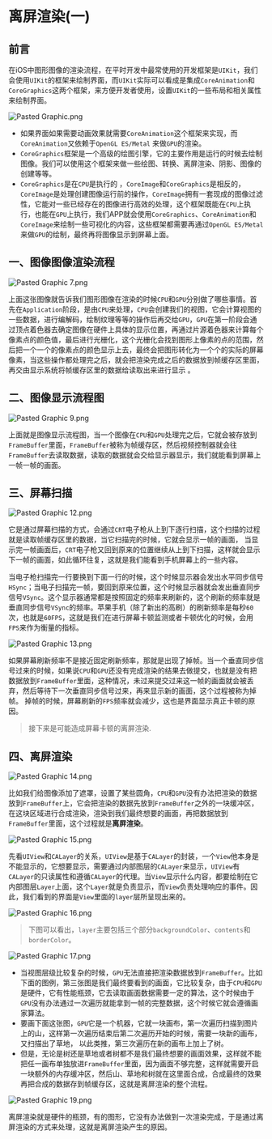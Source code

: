 # 离屏渲染(一)

## 前言

在iOS中图形图像的渲染流程，在平时开发中最常使用的开发框架是`UIKit`，我们会使用`UIKit`的框架来绘制界面，而`UIKit`实际可以看成是集成`CoreAnimation`和`CoreGraphics`这两个框架，来方便开发者使用，设置`UIKit`的一些布局和相关属性来绘制界面。

![Pasted Graphic.png](https://p3-juejin.byteimg.com/tos-cn-i-k3u1fbpfcp/fe3e7c8753dd48b584a09b24c8ab83c0~tplv-k3u1fbpfcp-watermark.image?)

- 如果界面如果需要动画效果就需要`CoreAnimation`这个框架来实现，而`CoreAnimation`又依赖于`OpenGL ES/Metal` 来做`GPU`的渲染。
- `CoreGraphics`框架是一个高级的绘图引擎，它的主要作用是运行的时候去绘制图像。我们可以使用这个框架来做一些绘图、转换、离屏渲染、阴影、图像的创建等等。
- `CoreGraphics`是在`CPU`是执行的 ，`CoreImage`和`CoreGraphics`是相反的，`CoreImage`是处理创建图像运行前的操作，`CoreImage`拥有一套现成的图像过滤性，它能对一些已经存在的图像进行高效的处理，这个框架既能在`CPU`上执行，也能在`GPU`上执行，我们APP就会使用`CoreGraphics`、`CoreAnimation`和`CoreImage`来绘制一些可视化的内容，这些框架都需要再通过`OpenGL ES/Metal`来做`GPU`的绘制，最终再将图像显示到屏幕上面。

## 一、图像图像渲染流程

![Pasted Graphic 7.png](https://p9-juejin.byteimg.com/tos-cn-i-k3u1fbpfcp/d00a6adc5005425b871d00b35b81bd8a~tplv-k3u1fbpfcp-watermark.image?)
 
   上面这张图像就告诉我们图形图像在渲染的时候`CPU`和`GPU`分别做了哪些事情。首先在`Application`阶段，是由`CPU`来处理，`CPU`会创建我们的视图，它会计算视图的一些数据，进行编解码，绘制纹理等等的操作后再交给`GPU`，`GPU`在第一阶段会通过顶点着色器去确定图像在硬件上具体的显示位置，再通过片源着色器来计算每个像素点的颜色值，最后进行光栅化，这个光栅化会找到图形上像素的点的范围，然后把一个一个的像素点的颜色显示上去，最终会把图形转化为一个个的实际的屏幕像素，当这些操作都处理完之后，就会把渲染完成之后的数据放到帧缓存区里面，再交由显示系统将帧缓存区里的数据给读取出来进行显示 。
   
 ## 二、图像显示流程图

![Pasted Graphic 9.png](https://p1-juejin.byteimg.com/tos-cn-i-k3u1fbpfcp/8d0abf3959d744e594a3f9de022d5ccc~tplv-k3u1fbpfcp-watermark.image?)

上面就是图像显示流程图，当一个图像在`CPU`和`GPU`处理完之后，它就会被存放到`FrameBuffer`里面，`FrameBuffer`被称为帧缓存区，然后视频控制器就会往`FrameBuffer`去读取数据，读取的数据就会交给显示器显示，我们就能看到屏幕上一帧一帧的画面。

 ## 三、屏幕扫描

![Pasted Graphic 12.png](https://p6-juejin.byteimg.com/tos-cn-i-k3u1fbpfcp/867d90b78bfc4243ab3ead82279ee9de~tplv-k3u1fbpfcp-watermark.image?)

它是通过屏幕扫描的方式，会通过`CRT`电子枪从上到下逐行扫描，这个扫描的过程就是读取帧缓存区里的数据，当它扫描完的时候，它就会显示一帧的画面， 当显示完一帧画面后，`CRT`电子枪又回到原来的位置继续从上到下扫描，这样就会显示下一帧的画面，如此循环往复，这就是我们能看到手机屏幕上的一些内容。

当电子枪扫描完一行要换到下面一行的时候，这个时候显示器会发出水平同步信号`HSync`；当电子扫描完一帧，要回到原来位置，这个时候显示器就会发出垂直同步信号`VSync`。这个显示器通常都是按照固定的频率来刷新的，这个刷新的频率就是垂直同步信号`VSync`的频率。苹果手机（除了新出的高刷）的刷新频率是每秒`60`次，也就是`60FPS`，这就是我们在进行屏幕卡顿监测或者卡顿优化的时候，会用`FPS`来作为衡量的指标。

![Pasted Graphic 13.png](https://p3-juejin.byteimg.com/tos-cn-i-k3u1fbpfcp/9586bf90b44e4a09a61e590207e8a883~tplv-k3u1fbpfcp-watermark.image?)

如果屏幕刷新频率不是接近固定刷新频率，那就是出现了掉帧。当一个垂直同步信号过来的时候，如果说`CPU`和`GPU`还没有完成渲染的结果去做提交，也就是没有把数据放到`FrameBuffer`里面，这种情况，未过来提交过来这一帧的画面就会被丢弃，然后等待下一次垂直同步信号过来，再来显示新的画面，这个过程被称为掉帧。 掉帧的时候，屏幕刷新的`FPS`频率就会减少，这也是界面显示真正卡顿的原因。

>接下来是可能造成屏幕卡顿的离屏渲染.

## 四、离屏渲染

![Pasted Graphic 14.png](https://p6-juejin.byteimg.com/tos-cn-i-k3u1fbpfcp/872d339976224910b4550752cca144ff~tplv-k3u1fbpfcp-watermark.image?)

比如我们给图像添加了遮罩，设置了某些圆角，`CPU`和`GPU`没有办法把渲染的数据放到`FrameBuffer`上，它会把渲染的数据先放到`FrameBuffer`之外的一块缓冲区，在这块区域进行合成渲染，渲染到我们最终想要的画面，再把数据放到`FrameBuffer`里面，这个过程就是**离屏渲染**。

![Pasted Graphic 15.png](https://p6-juejin.byteimg.com/tos-cn-i-k3u1fbpfcp/03880edc19244ce39b4934f1562a02ad~tplv-k3u1fbpfcp-watermark.image?)

先看`UIView`和`CALayer`的关系，`UIView`是基于`CALayer`的封装，一个`View`他本身是不能显示的，它想要显示，需要通过内部图层的`CALayer`来显示，`UIView`有`CALayer`的只读属性和遵循`CALayer`的代理。当`View`显示什么内容，都要绘制在它内部图层`Layer`上面，这个`Layer`就是负责显示，而`View`负责处理响应的事件。因此，我们看到的界面是`View`里面的`layer`层所呈现出来的。

![Pasted Graphic 16.png](https://p3-juejin.byteimg.com/tos-cn-i-k3u1fbpfcp/01032c1204bc44c8b3f9a3e31fe53d16~tplv-k3u1fbpfcp-watermark.image?)

>下图可以看出，`layer`主要包括三个部分`backgroundColor`、`contents`和`borderColor`。

![Pasted Graphic 17.png](https://p6-juejin.byteimg.com/tos-cn-i-k3u1fbpfcp/c44f5ce968344301a220337f735e19ee~tplv-k3u1fbpfcp-watermark.image?)

- 当视图层级比较复杂的时候，`GPU`无法直接把渲染数据放到`FrameBuffer`。比如下面的图例，第三张图是我们最终要看到的画面，它比较复杂，由于`CPU`和`GPU`是硬件，它有性能瓶颈，它去读取画面数据需要一定的算法，这个时候由于`GPU`没有办法通过一次遍历就能拿到一帧的完整数据，这个时候它就会遵循画家算法。
- 要画下面这张图，`GPU`它是一个机器，它就一块画布，第一次遍历扫描到图片上的山，这样第一次遍历结束后第二次遍历开始的时候，需要一块新的画布，又扫描出了草地， 以此类推，第三次遍历在新的画布上加上了树。
- 但是，无论是树还是草地或者树都不是我们最终想要的画面效果，这样就不能把任一画布单独放进`FrameBuffer`里面，因为画面不够完整，这样就需要开启一块额外的内存缓冲区，然后山、草地和树就在这里面合成，合成最终的效果再把合成的数据存到帧缓存区，这就是离屏渲染的整个流程。

![Pasted Graphic 19.png](https://p9-juejin.byteimg.com/tos-cn-i-k3u1fbpfcp/420327e897fe496e8f363a72d7c72837~tplv-k3u1fbpfcp-watermark.image?)

离屏渲染就是硬件的瓶颈，有的图形，它没有办法做到一次渲染完成，于是通过离屏渲染的方式来处理，这就是离屏渲染产生的原因。


